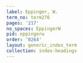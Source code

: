 ```yaml
---
label: Eppinger, W.
term_no: term276
pages: '217'
no_spaces: EppingerW
pid: eppingerw
order: '0264'
layout: generic_index_term
collection: index-headings
---
```

